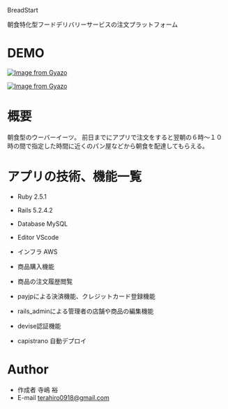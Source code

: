 BreadStart
 
朝食特化型フードデリバリーサービスの注文プラットフォーム
 
# DEMO

[![Image from Gyazo](https://i.gyazo.com/4975a3c466ce6c86c7c58e3a440e789b.gif)](https://gyazo.com/4975a3c466ce6c86c7c58e3a440e789b)

[![Image from Gyazo](https://i.gyazo.com/4975a3c466ce6c86c7c58e3a440e789b.gif)](https://gyazo.com/4975a3c466ce6c86c7c58e3a440e789b)
 

 
# 概要
 
朝食型のウーバーイーツ。
前日までにアプリで注文をすると翌朝の６時〜１０時の間で指定した時間に近くのパン屋などから朝食を配達してもらえる。
 

# アプリの技術、機能一覧

* Ruby 2.5.1
* Rails 5.2.4.2
* Database MySQL
* Editor VScode
* インフラ AWS

* 商品購入機能
* 商品の注文履歴閲覧
* payjpによる決済機能、クレジットカード登録機能
* rails_adminによる管理者の店舗や商品の編集機能
* devise認証機能
* capistrano 自動デプロイ
 
# Author
 
* 作成者 寺嶋 裕
* E-mail terahiro0918@gmail.com
